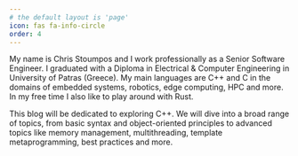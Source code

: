 ```yaml
---
# the default layout is 'page'
icon: fas fa-info-circle
order: 4
---
```


My name is Chris Stoumpos and I work professionally as a Senior Software Engineer. I graduated with a Diploma in Electrical & Computer Engineering in University of Patras (Greece). My main languages are C++ and C in the domains of embedded systems, robotics, edge computing, HPC and more. In my free time I also like to play around with Rust.

This blog will be dedicated to exploring C++. We will dive into a broad range of topics, from basic syntax and object-oriented principles to advanced topics like memory management, multithreading, template metaprogramming, best practices and more.
